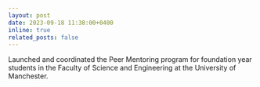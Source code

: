 ```yaml
---
layout: post
date: 2023-09-18 11:38:00+0400
inline: true
related_posts: false
---
```


Launched and coordinated the Peer Mentoring program for foundation year students in the Faculty of Science and Engineering at the University of Manchester.
